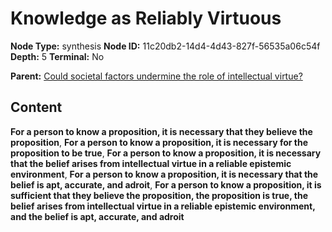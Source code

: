 # Knowledge as Reliably Virtuous

**Node Type:** synthesis
**Node ID:** 11c20db2-14d4-4d43-827f-56535a06c54f
**Depth:** 5
**Terminal:** No

**Parent:** [Could societal factors undermine the role of intellectual virtue?](could-societal-factors-undermine-the-role-of-intellectual-virtue-antithesis-7d4b0c11-6efe-4a92-8d7d-5d566a4a6570.md)

## Content

**For a person to know a proposition, it is necessary that they believe the proposition**, **For a person to know a proposition, it is necessary for the proposition to be true**, **For a person to know a proposition, it is necessary that the belief arises from intellectual virtue in a reliable epistemic environment**, **For a person to know a proposition, it is necessary that the belief is apt, accurate, and adroit**, **For a person to know a proposition, it is sufficient that they believe the proposition, the proposition is true, the belief arises from intellectual virtue in a reliable epistemic environment, and the belief is apt, accurate, and adroit**
